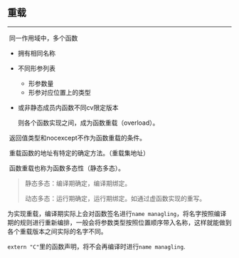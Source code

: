 ## 重载

---

​		同一作用域中，多个函数

-   拥有相同名称

-   不同形参列表

    -   形参数量
    -   形参对应位置上的类型

-   或非静态成员内函数不同cv限定版本

    则各个函数实现之间，成为函数重载（overload）。



​	返回值类型和nocexcept不作为函数重载的条件。

​	重载函数的地址有特定的确定方法。（重载集地址）

​	函数重载也称为函数多态性（静态多态）。

>   静态多态：编译期确定，编译期绑定。
>
>   动态多态：运行期确定，运行期绑定。如通过虚函数实现的重写。



​		为实现重载，编译期实际上会对函数签名进行`name managling`，将名字按照编译期的规则进行重新编排，一般会将参数类型按照位置顺序带入名称，这样就能做到各个重载版本之间实际的名字不同。

​		`extern "C"`里的函数声明，将不会再编译时进行`name managling`.









